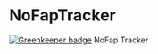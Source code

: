 # NoFapTracker

[![Greenkeeper badge](https://badges.greenkeeper.io/abdulhannanali/NoFapTracker.svg)](https://greenkeeper.io/)
NoFap Tracker
